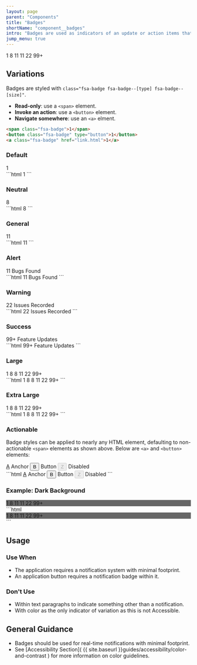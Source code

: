 ```yaml
---
layout: page
parent: "Components"
title: "Badges"
shortName: "component__badges"
intro: "Badges are used as indicators of an update or action items that have yet to be completed."
jump_menu: true
---
```


<div class="ds-preview">
  <span class="fsa-level">
    <span><span class="fsa-badge">1</span></span>
    <span><span class="fsa-badge fsa-badge--neutral">8</span></span>
    <span><span class="fsa-badge fsa-badge--general">11</span></span>
    <span><span class="fsa-badge fsa-badge--alert">11</span></span>
    <span><span class="fsa-badge fsa-badge--warning">22</span></span>
    <span><span class="fsa-badge fsa-badge--success">99+</span></span>
  </span>
</div>

## Variations

Badges are styled with `class="fsa-badge fsa-badge--[type] fsa-badge--[size]"`.

* **Read-only**: use a `<span>` element.
* **Invoke an action**: use a `<button>` element.
* **Navigate somewhere**: use an `<a>` elment.

```html
<span class="fsa-badge">1</span>
<button class="fsa-badge" type="button">1</button>
<a class="fsa-badge" href="link.html">1</a>
```

### Default

<div class="ds-preview">
  <span class="fsa-badge">1</span>
</div>
```html
<span class="fsa-badge">1</span>
```

### Neutral

<div class="ds-preview">
  <span class="fsa-badge fsa-badge--neutral">8</span>
</div>
```html
<span class="fsa-badge fsa-badge--neutral">8</span>
```

### General

<div class="ds-preview">
  <span class="fsa-badge fsa-badge--general">11</span>
</div>
```html
<span class="fsa-badge fsa-badge--general">11</span>
```

### Alert

<div class="ds-preview">
  <span class="fsa-badge fsa-badge--alert">11</span> Bugs Found
</div>
```html
<span class="fsa-badge fsa-badge--alert">11</span> Bugs Found
```

### Warning

<div class="ds-preview">
  <span class="fsa-badge fsa-badge--warning">22</span> Issues Recorded
</div>
```html
<span class="fsa-badge fsa-badge--warning">22</span> Issues Recorded
```

### Success

<div class="ds-preview">
  <span class="fsa-badge fsa-badge--success">99+</span> Feature Updates
</div>
```html
<span class="fsa-badge fsa-badge--success">99+</span> Feature Updates
```

### Large

<div class="ds-preview">
  <span class="fsa-level">
    <span><span class="fsa-badge fsa-badge--large">1</span></span>
    <span><span class="fsa-badge fsa-badge--large fsa-badge--neutral">8</span></span>
    <span><span class="fsa-badge fsa-badge--large fsa-badge--general">8</span></span>
    <span><span class="fsa-badge fsa-badge--large fsa-badge--alert">11</span></span>
    <span><span class="fsa-badge fsa-badge--large fsa-badge--warning">22</span></span>
    <span><span class="fsa-badge fsa-badge--large fsa-badge--success">99+</span></span>
  </span>
</div>
```html
<span class="fsa-level">
  <span><span class="fsa-badge fsa-badge--large">1</span></span>
  <span><span class="fsa-badge fsa-badge--large fsa-badge--neutral">8</span></span>
  <span><span class="fsa-badge fsa-badge--large fsa-badge--general">8</span></span>
  <span><span class="fsa-badge fsa-badge--large fsa-badge--alert">11</span></span>
  <span><span class="fsa-badge fsa-badge--large fsa-badge--warning">22</span></span>
  <span><span class="fsa-badge fsa-badge--large fsa-badge--success">99+</span></span>
</span>
```

### Extra Large

<div class="ds-preview">
  <span class="fsa-level">
    <span><span class="fsa-badge fsa-badge--extra-large">1</span></span>
    <span><span class="fsa-badge fsa-badge--extra-large fsa-badge--neutral">8</span></span>
    <span><span class="fsa-badge fsa-badge--extra-large fsa-badge--general">8</span></span>
    <span><span class="fsa-badge fsa-badge--extra-large fsa-badge--alert">11</span></span>
    <span><span class="fsa-badge fsa-badge--extra-large fsa-badge--warning">22</span></span>
    <span><span class="fsa-badge fsa-badge--extra-large fsa-badge--success">99+</span></span>
  </span>
</div>
```html
<span class="fsa-level">
  <span><span class="fsa-badge fsa-badge--extra-large">1</span></span>
  <span><span class="fsa-badge fsa-badge--extra-large fsa-badge--neutral">8</span></span>
  <span><span class="fsa-badge fsa-badge--extra-large fsa-badge--general">8</span></span>
  <span><span class="fsa-badge fsa-badge--extra-large fsa-badge--alert">11</span></span>
  <span><span class="fsa-badge fsa-badge--extra-large fsa-badge--warning">22</span></span>
  <span><span class="fsa-badge fsa-badge--extra-large fsa-badge--success">99+</span></span>
</span>
```

### Actionable

Badge styles can be applied to nearly any HTML element, defaulting to non-actionable `<span>` elements as shown above. Below are `<a>` and `<button>` elements:

<div class="ds-preview">
  <span class="fsa-level">
    <span><a class="fsa-badge" href="link.html">A</a> Anchor</span>
    <span><button class="fsa-badge" type="button">B</button> Button</span>
    <span><button class="fsa-badge" type="button" disabled="disabled">Z</button> Disabled</span>
  </span>
</div>
```html
<span class="fsa-level">
  <span><a class="fsa-badge" href="link.html">A</a> Anchor</span>
  <span><button class="fsa-badge" type="button">B</button> Button</span>
  <span><button class="fsa-badge" type="button" disabled="disabled">Z</button> Disabled</span>
</span>
```

### Example: Dark Background

<div class="ds-preview" style="background-color: #666;">
  <span class="fsa-level">
    <span><span class="fsa-badge">1</span></span>
    <span><span class="fsa-badge fsa-badge--neutral">8</span></span>
    <span><span class="fsa-badge fsa-badge--general">11</span></span>
    <span><span class="fsa-badge fsa-badge--alert">11</span></span>
    <span><span class="fsa-badge fsa-badge--warning">22</span></span>
    <span><span class="fsa-badge fsa-badge--success">99+</span></span>
  </span>
</div>
```html
<div style="background-color: #666;">
  <span class="fsa-level">
    <span><span class="fsa-badge">1</span></span>
    <span><span class="fsa-badge fsa-badge--neutral">8</span></span>
    <span><span class="fsa-badge fsa-badge--general">11</span></span>
    <span><span class="fsa-badge fsa-badge--alert">11</span></span>
    <span><span class="fsa-badge fsa-badge--warning">22</span></span>
    <span><span class="fsa-badge fsa-badge--success">99+</span></span>
  </span>
</div>
```

## Usage

### Use When

* The application requires a notification system with minimal footprint.
* An application button requires a notification badge within it.

### Don't Use

* Within text paragraphs to indicate something other than a notification.
* With color as the only indicator of variation as this is not Accessible.

## General Guidance

* Badges should be used for real-time notifications with minimal footprint.
* See [Accessibility Section]( {{ site.baseurl }}guides/accessibility/color-and-contrast ) for more information on color guidelines.
